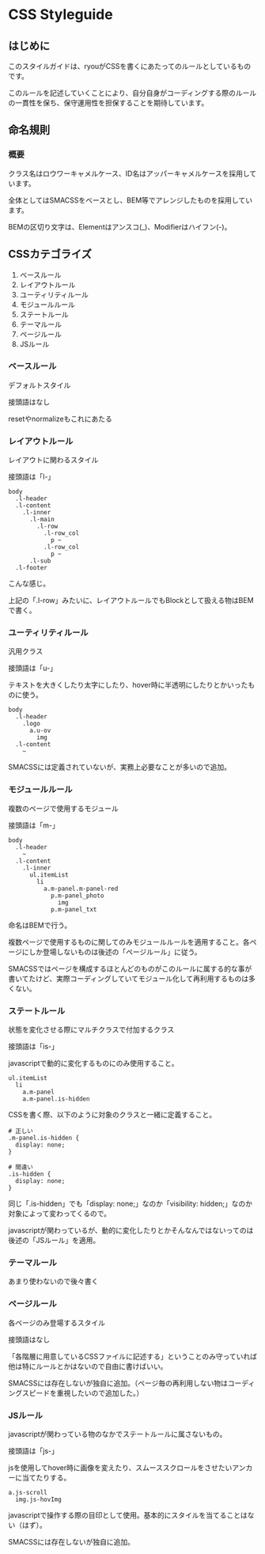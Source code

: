 # CSS Styleguide

## はじめに

このスタイルガイドは、ryouがCSSを書くにあたってのルールとしているものです。

このルールを記述していくことにより、自分自身がコーディングする際のルールの一貫性を保ち、保守運用性を担保することを期待しています。






## 命名規則

### 概要

クラス名はロウワーキャメルケース、ID名はアッパーキャメルケースを採用しています。

全体としてはSMACSSをベースとし、BEM等でアレンジしたものを採用しています。

BEMの区切り文字は、Elementはアンスコ(\_)、Modifierはハイフン(-)。





## CSSカテゴライズ

1. ベースルール
1. レイアウトルール
1. ユーティリティルール
1. モジュールルール
1. ステートルール
1. テーマルール
1. ページルール
1. JSルール

### ベースルール

デフォルトスタイル

接頭語はなし

resetやnormalizeもこれにあたる

### レイアウトルール

レイアウトに関わるスタイル

接頭語は「l-」

```
body
  .l-header
  .l-content
    .l-inner
      .l-main
        .l-row
          .l-row_col
            p ~
          .l-row_col
            p ~
      .l-sub
  .l-footer
```

こんな感じ。

上記の「.l-row」みたいに、レイアウトルールでもBlockとして扱える物はBEMで書く。

### ユーティリティルール

汎用クラス

接頭語は「u-」

テキストを大きくしたり太字にしたり、hover時に半透明にしたりとかいったものに使う。

```
body
  .l-header
    .logo
      a.u-ov
        img
  .l-content
    ~
```

SMACSSには定義されていないが、実務上必要なことが多いので追加。


### モジュールルール

複数のページで使用するモジュール

接頭語は「m-」

```
body
  .l-header
    ~
  .l-content
    .l-inner
      ul.itemList
        li
          a.m-panel.m-panel-red
            p.m-panel_photo
              img
            p.m-panel_txt
```

命名はBEMで行う。

複数ページで使用するものに関してのみモジュールルールを適用すること。各ページにしか登場しないものは後述の「ページルール」に従う。

SMACSSではページを構成するほとんどのものがこのルールに属する的な事が書いてたけど、実際コーディングしていてモジュール化して再利用するものは多くない。


### ステートルール

状態を変化させる際にマルチクラスで付加するクラス

接頭語は「is-」

javascriptで動的に変化するものにのみ使用すること。

```
ul.itemList
  li
    a.m-panel
    a.m-panel.is-hidden
```

CSSを書く際、以下のように対象のクラスと一緒に定義すること。

```
# 正しい
.m-panel.is-hidden {
  display: none;
}

# 間違い
.is-hidden {
  display: none;
}
```

同じ「.is-hidden」でも「display: none;」なのか「visibility: hidden;」なのか対象によって変わってくるので。

javascriptが関わっているが、動的に変化したりとかそんなんではないってのは後述の「JSルール」を適用。





### テーマルール

あまり使わないので後々書く


### ページルール

各ページのみ登場するスタイル

接頭語はなし

「各階層に用意しているCSSファイルに記述する」ということのみ守っていれば他は特にルールとかはないので自由に書けばいい。

SMACSSには存在しないが独自に追加。（ページ毎の再利用しない物はコーディングスピードを重視したいので追加した。）



### JSルール

javascriptが関わっている物のなかでステートルールに属さないもの。

接頭語は「js-」

jsを使用してhover時に画像を変えたり、スムーススクロールをさせたいアンカーに当てたりする。

```
a.js-scroll
  img.js-hovImg
```

javascriptで操作する際の目印として使用。基本的にスタイルを当てることはない（はず）。

SMACSSには存在しないが独自に追加。
